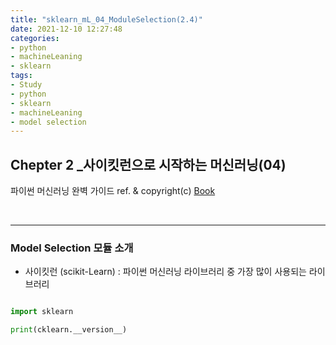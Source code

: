 ```yaml
---
title: "sklearn_mL_04_ModuleSelection(2.4)"
date: 2021-12-10 12:27:48
categories:
- python
- machineLeaning
- sklearn
tags:
- Study
- python
- sklearn
- machineLeaning
- model selection
---
```


## Chepter 2 _사이킷런으로 시작하는 머신러닝(04)
 
파이썬 머신러닝 완벽 가이드 
   ref. & copyright(c) [Book](https://kr.mathworks.com/content/dam/mathworks/ebook/gated/kr-machine-learning-ebook-all-chapters.pdf)

<br>
<hr>

### Model Selection 모듈 소개

- 사이킷런 (scikit-Learn) : 파이썬 머신러닝 라이브러리 중 가장 많이 사용되는 라이브러리
  

```python

import sklearn

print(cklearn.__version__)

```
